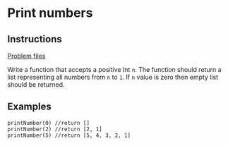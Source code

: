 # Print numbers

## Instructions
[Problem files](.)

Write a function that accepts a positive Int `n`. The function should return a list representing all numbers from `n` to `1`. If `n` value
is zero then empty list should be returned.

## Examples
```
printNumber(0) //return []
printNumber(2) //return [2, 1]
printNumber(5) //return [5, 4, 3, 2, 1]
```

